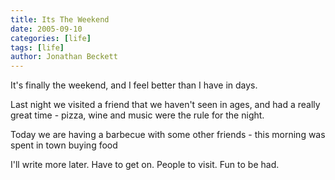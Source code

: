 ```yaml
---
title: Its The Weekend
date: 2005-09-10
categories: [life]
tags: [life]
author: Jonathan Beckett
---
```


It's finally the weekend, and I feel better than I have in days.

Last night we visited a friend that we haven't seen in ages, and had a really great time - pizza, wine and music were the rule for the night.

Today we are having a barbecue with some other friends - this morning was spent in town buying food 

I'll write more later. Have to get on. People to visit. Fun to be had.